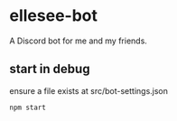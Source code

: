 # ellesee-bot

A Discord bot for me and my friends.

## start in debug
ensure a file exists at src/bot-settings.json

    npm start
